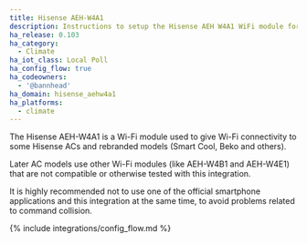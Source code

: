```yaml
---
title: Hisense AEH-W4A1
description: Instructions to setup the Hisense AEH W4A1 WiFi module for ACs.
ha_release: 0.103
ha_category:
  - Climate
ha_iot_class: Local Poll
ha_config_flow: true
ha_codeowners:
  - '@bannhead'
ha_domain: hisense_aehw4a1
ha_platforms:
  - climate
---
```


The Hisense AEH-W4A1 is a Wi-Fi module used to give Wi-Fi connectivity to some Hisense ACs and rebranded models (Smart Cool, Beko and others).

Later AC models use other Wi-Fi modules (like AEH-W4B1 and AEH-W4E1) that are not compatible or otherwise tested with this integration.

It is highly recommended not to use one of the official smartphone applications and this integration at the same time, to avoid problems related to command collision.

{% include integrations/config_flow.md %}
